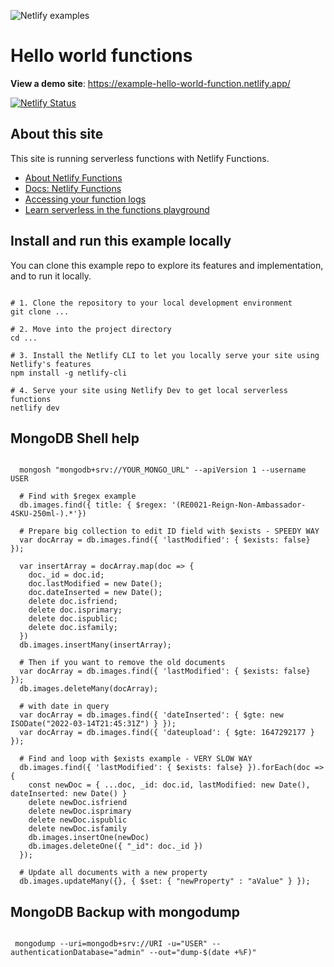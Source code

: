 ![Netlify examples](netlify-badge-examples.png)

# Hello world functions

**View a demo site**: https://example-hello-world-function.netlify.app/

[![Netlify Status](https://api.netlify.com/api/v1/badges/f15f03f9-55d8-4adc-97d5-f6e085141610/deploy-status)](https://app.netlify.com/sites/example-hello-world-function/deploys)



## About this site

This site is running serverless functions with Netlify Functions. 

- [About Netlify Functions](https://www.netlify.com/products/functions/?utm_campaign=dx-examples&utm_source=example-site&utm_medium=web&utm_content=example-hello-functions)
- [Docs: Netlify Functions](https://docs.netlify.com/functions/overview/?utm_campaign=dx-examples&utm_source=example-site&utm_medium=web&utm_content=example-hello-functions)
- [Accessing your function logs](https://docs.netlify.com/functions/logs/?utm_campaign=dx-examples&utm_source=example-site&utm_medium=web&utm_content=example-hello-functions)
- [Learn serverless in the functions playground](https://functions.netlify.com/?utm_campaign=dx-examples&utm_source=example-site&utm_medium=web&utm_content=example-hello-functions)
            
            
## Install and run this example locally

You can clone this example repo to explore its features and implementation, and to run it locally.

```shell

# 1. Clone the repository to your local development environment
git clone ...

# 2. Move into the project directory
cd ...

# 3. Install the Netlify CLI to let you locally serve your site using Netlify's features
npm install -g netlify-cli

# 4. Serve your site using Netlify Dev to get local serverless functions
netlify dev

```


## MongoDB Shell help

```shell

  mongosh "mongodb+srv://YOUR_MONGO_URL" --apiVersion 1 --username USER

  # Find with $regex example
  db.images.find({ title: { $regex: '(RE0021-Reign-Non-Ambassador-4SKU-250ml-).*'})

  # Prepare big collection to edit ID field with $exists - SPEEDY WAY
  var docArray = db.images.find({ 'lastModified': { $exists: false} });
  
  var insertArray = docArray.map(doc => { 
    doc._id = doc.id;
    doc.lastModified = new Date();
    doc.dateInserted = new Date();
    delete doc.isfriend;
    delete doc.isprimary;
    delete doc.ispublic;
    delete doc.isfamily;
  })
  db.images.insertMany(insertArray);

  # Then if you want to remove the old documents
  var docArray = db.images.find({ 'lastModified': { $exists: false} });
  db.images.deleteMany(docArray);

  # with date in query
  var docArray = db.images.find({ 'dateInserted': { $gte: new ISODate("2022-03-14T21:45:31Z") } });
  var docArray = db.images.find({ 'dateupload': { $gte: 1647292177 } });

  # Find and loop with $exists example - VERY SLOW WAY
  db.images.find({ 'lastModified': { $exists: false} }).forEach(doc => {
    const newDoc = { ...doc, _id: doc.id, lastModified: new Date(), dateInserted: new Date() }
    delete newDoc.isfriend
    delete newDoc.isprimary
    delete newDoc.ispublic
    delete newDoc.isfamily
    db.images.insertOne(newDoc)
    db.images.deleteOne({ "_id": doc._id })
  });

  # Update all documents with a new property
  db.images.updateMany({}, { $set: { "newProperty" : "aValue" } });

```

## MongoDB Backup with mongodump

```shell

 mongodump --uri=mongodb+srv://URI -u="USER" --authenticationDatabase="admin" --out="dump-$(date +%F)"

 ```